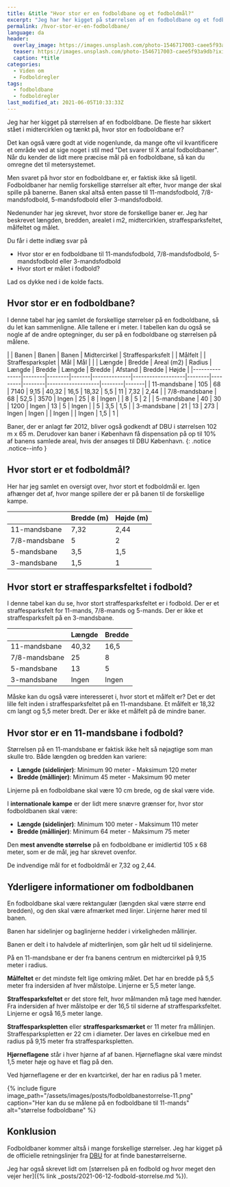 ```yaml
---
title: &title "Hvor stor er en fodboldbane og et fodboldmål?"
excerpt: "Jeg har her kigget på størrelsen af en fodboldbane og et fodboldbane. De fleste har sikkert stået i midtercirklen og tænkt på, hvor store de er? Her får du svaret!"
permalink: /hvor-stor-er-en-fodboldbane/
language: da
header:
  overlay_image: https://images.unsplash.com/photo-1546717003-caee5f93a9db?ixid=MnwxMjA3fDB8MHxwaG90by1wYWdlfHx8fGVufDB8fHx8&ixlib=rb-1.2.1&auto=format&fit=crop&w=1900&q=80
  teaser: https://images.unsplash.com/photo-1546717003-caee5f93a9db?ixid=MnwxMjA3fDB8MHxwaG90by1wYWdlfHx8fGVufDB8fHx8&ixlib=rb-1.2.1&auto=format&fit=crop&w=400&q=80
  caption: *title
categories:
  - Viden om
  - Fodboldregler
tags:
  - fodboldbane
  - fodboldregler
last_modified_at: 2021-06-05T10:33:33Z
---
```


Jeg har her kigget på størrelsen af en fodboldbane. De fleste har sikkert stået i midtercirklen og tænkt på, hvor stor en fodboldbane er?

Det kan også være godt at vide nogenlunde, da mange ofte vil kvantificere et område ved at sige noget i stil med "Det svarer til X antal fodboldbaner". Når du kender de lidt mere præcise mål på en fodboldbane, så kan du omregne det til metersystemet.

Men svaret på hvor stor en fodboldbane er, er faktisk ikke så ligetil. Fodboldbaner har nemlig forskellige størrelser alt efter, hvor mange der skal spille på banerne. Banen skal altså enten passe til 11-mandsfodbold, 7/8-mandsfodbold, 5-mandsfodbold eller 3-mandsfodbold.

Nedenunder har jeg skrevet, hvor store de forskellige baner er. Jeg har beskrevet længden, bredden, arealet i m2, midtercirklen, straffesparksfeltet, målfeltet og målet.

Du får i dette indlæg svar på

- Hvor stor er en fodboldbane til 11-mandsfodbold, 7/8-mandsfodbold, 5-mandsfodbold eller 3-mandsfodbold
- Hvor stort er målet i fodbold?

Lad os dykke ned i de kolde facts.

## Hvor stor er en fodboldbane?

I denne tabel har jeg samlet de forskellige størrelser på en fodboldbane, så du let kan sammenligne. Alle tallene er i meter. I tabellen kan du også se nogle af de andre optegninger, du ser på en fodboldbane og størrelsen på målene.

|               | Banen  | Banen  | Banen       | Midtercirkel | Straffesparksfelt |        | Målfelt |        | Straffesparksplet | Mål    |  Mål     |
|               | Længde | Bredde | Areal (m2) | Radius       | Længde            | Bredde | Længde  | Bredde | Afstand           | Bredde | Højde |
|---------------|--------|--------|-------|--------------|-------------------|--------|---------|--------|-------------------|--------|-------|
| 11-mandsbane  | 105    | 68     | 7140  | 9,15         | 40,32             | 16,5   | 18,32   | 5,5    | 11                | 7,32   | 2,44  |
| 7/8-mandsbane | 68     | 52,5   | 3570  | Ingen        | 25                | 8      | Ingen   |        | 8                 | 5      | 2     |
| 5-mandsbane   | 40     | 30     | 1200  | Ingen        | 13                | 5      | Ingen   |        | 5                 | 3,5    | 1,5   |
| 3-mandsbane   | 21     | 13     | 273   | Ingen        | Ingen             |        | Ingen   |        | Ingen             | 1,5    | 1     |

Baner, der er anlagt før 2012, bliver også godkendt af DBU i størrelsen 102 m x 65 m. Derudover kan baner i København få dispensation på op til 10% af banens samlede areal, hvis der ansøges til DBU København.
{: .notice .notice--info }

## Hvor stort er et fodboldmål?

Her har jeg samlet en oversigt over, hvor stort et fodboldmål er. Igen afhænger det af, hvor mange spillere der er på banen til de forskellige kampe.

|               | Bredde (m) | Højde (m)  |
|---------------|--------|--------|
| 11-mandsbane  | 7,32   | 2,44   |
| 7/8-mandsbane | 5      | 2      |
| 5-mandsbane   | 3,5    | 1,5    |
| 3-mandsbane   | 1,5    | 1      |

## Hvor stort er straffesparksfeltet i fodbold?

I denne tabel kan du se, hvor stort straffesparksfeltet er i fodbold. Der er et straffesparksfelt for 11-mands, 7/8-mands og 5-mands. Der er ikke et straffesparksfelt på en 3-mandsbane.

|               | Længde            | Bredde |
|---------------|-------------------|--------|
| 11-mandsbane  | 40,32             | 16,5   |
| 7/8-mandsbane | 25                | 8      |
| 5-mandsbane   | 13                | 5      |
| 3-mandsbane   | Ingen             | Ingen  |

Måske kan du også være interesseret i, hvor stort et målfelt er? Det er det lille felt inden i straffesparksfeltet på en 11-mandsbane. Et målfelt er 18,32 cm langt og 5,5 meter bredt. Der er ikke et målfelt på de mindre baner.

## Hvor stor er en 11-mandsbane i fodbold?

Størrelsen på en 11-mandsbane er faktisk ikke helt så nøjagtige som man skulle tro. Både længden og bredden kan variere:

- **Længde (sidelinjer)**: Minimum 90 meter - Maksimum 120 meter
- **Bredde (mållinjer)**: Minimum 45 meter - Maksimum 90 meter

Linjerne på en fodboldbane skal være 10 cm brede, og de skal være vide.

I **internationale kampe** er der lidt mere snævre grænser for, hvor stor fodboldbanen skal være:

- **Længde (sidelinjer)**: Minimum 100 meter - Maksimum 110 meter
- **Bredde (mållinjer)**: Minimum 64 meter - Maksimum 75 meter

Den **mest anvendte størrelse** på en fodboldbane er imidlertid 105 x 68 meter, som er de mål, jeg har skrevet ovenfor.

De indvendige mål for et fodboldmål er 7,32 og 2,44.

## Yderligere informationer om fodboldbanen

En fodboldbane skal være rektangulær (længden skal være større end bredden), og den skal være afmærket med linjer. Linjerne hører med til banen.

Banen har sidelinjer og baglinjerne hedder i virkeligheden mållinjer.

Banen er delt i to halvdele af midterlinjen, som går helt ud til sidelinjerne.

På en 11-mandsbane er der fra banens centrum en midtercirkel på 9,15 meter i radius.

**Målfeltet** er det mindste felt lige omkring målet. Det har en bredde på 5,5 meter fra indersiden af hver målstolpe. Linjerne er 5,5 meter lange. 
 
**Straffesparksfeltet** er det store felt, hvor målmanden må tage med hænder. Fra indersiden af hver målstolpe er der 16,5 til siderne af straffesparksfeltet. Linjerne er også 16,5 meter lange.

**Straffesparkspletten** eller **straffesparksmærket** er 11 meter fra mållinjen. Straffesparkspletten er 22 cm i diameter. Der laves en cirkelbue med en radius på 9,15 meter fra straffesparkspletten.

**Hjørneflagene** står i hver hjørne af af banen. Hjørneflagne skal være mindst 1,5 meter høje og have et flag på den.

Ved hjørneflagene er der en kvartcirkel, der har en radius på 1 meter.

{% include figure image_path="/assets/images/posts/fodboldbanestorrelse-11.png" caption="Her kan du se målene på en fodboldbane til 11-mands" alt="størrelse fodboldbane" %}

## Konklusion

Fodboldbaner kommer altså i mange forskellige størrelser. Jeg har kigget på de officielle retningslinjer fra [DBU](https://www.dbu.dk/turneringer-og-resultater/kampe-og-baner/banestoerrelser/) for at finde banestørrelserne.

Jeg har også skrevet lidt om [størrelsen på en fodbold og hvor meget den vejer her]({% link _posts/2021-06-12-fodbold-storrelse.md %}).
